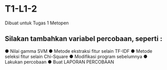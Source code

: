 # T1-L1-2
Dibuat untuk Tugas 1 Metopen

## Silakan tambahkan variabel percobaan, seperti : ## 
● Nilai gamma SVM
● Metode ekstraksi fitur selain TF-IDF
● Metode seleksi fitur selain Chi-Square
● Modifikasi program sebelumnya
● Lakukan percobaan
● Buat LAPORAN PERCOBAAN
